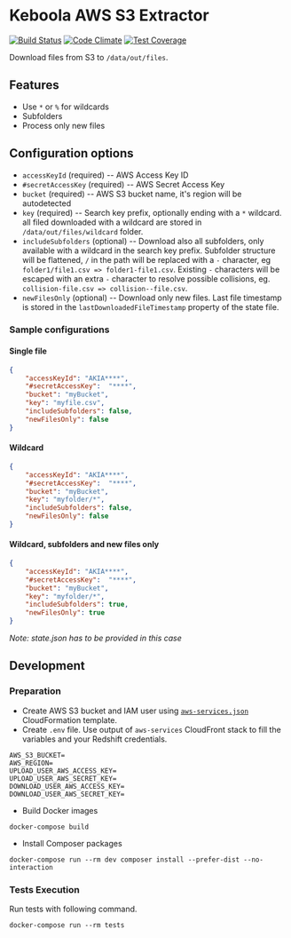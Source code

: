 # Keboola AWS S3 Extractor
 
[![Build Status](https://travis-ci.org/keboola/aws-s3-extractor.svg?branch=master)](https://travis-ci.org/keboola/aws-s3-extractor) [![Code Climate](https://codeclimate.com/github/keboola/aws-s3-extractor/badges/gpa.svg)](https://codeclimate.com/github/keboola/aws-s3-extractor) [![Test Coverage](https://codeclimate.com/github/keboola/aws-s3-extractor/badges/coverage.svg)](https://codeclimate.com/github/keboola/aws-s3-extractor)

Download files from S3 to `/data/out/files`. 

## Features
- Use `*` or `%` for wildcards
- Subfolders
- Process only new files

## Configuration options

- `accessKeyId` (required) -- AWS Access Key ID
- `#secretAccessKey` (required) -- AWS Secret Access Key
- `bucket` (required) -- AWS S3 bucket name, it's region will be autodetected
- `key` (required) -- Search key prefix, optionally ending with a `*` wildcard. all filed downloaded with a wildcard are stored in `/data/out/files/wildcard` folder.
- `includeSubfolders` (optional) -- Download also all subfolders, only available with a wildcard in the search key prefix. 
Subfolder structure will be flattened, `/` in the path will be replaced with a `-` character, eg `folder1/file1.csv => folder1-file1.csv`. 
Existing `-` characters will be escaped with an extra `-` character to resolve possible collisions, eg. `collision-file.csv => collision--file.csv`.  
- `newFilesOnly` (optional) -- Download only new files. Last file timestamp is stored in the `lastDownloadedFileTimestamp` property of the state file.  

### Sample configurations

#### Single file

```json
{
    "accessKeyId": "AKIA****",
    "#secretAccessKey":  "****",
    "bucket": "myBucket",
    "key": "myfile.csv",
    "includeSubfolders": false,
    "newFilesOnly": false
}
```

#### Wildcard 

```json
{
    "accessKeyId": "AKIA****",
    "#secretAccessKey":  "****",
    "bucket": "myBucket",
    "key": "myfolder/*",
    "includeSubfolders": false,
    "newFilesOnly": false
}
```

#### Wildcard, subfolders and new files only

```json
{
    "accessKeyId": "AKIA****",
    "#secretAccessKey":  "****",
    "bucket": "myBucket",
    "key": "myfolder/*",
    "includeSubfolders": true,
    "newFilesOnly": true
}
```

*Note: state.json has to be provided in this case*

## Development

### Preparation

- Create AWS S3 bucket and IAM user using [`aws-services.json`](./aws-services.json) CloudFormation template.
- Create `.env` file. Use output of `aws-services` CloudFront stack to fill the variables and your Redshift credentials.

```
AWS_S3_BUCKET=
AWS_REGION=
UPLOAD_USER_AWS_ACCESS_KEY=
UPLOAD_USER_AWS_SECRET_KEY=
DOWNLOAD_USER_AWS_ACCESS_KEY=
DOWNLOAD_USER_AWS_SECRET_KEY=
```

- Build Docker images
```
docker-compose build
```

- Install Composer packages

```
docker-compose run --rm dev composer install --prefer-dist --no-interaction
```

### Tests Execution
Run tests with following command.

```
docker-compose run --rm tests
```

